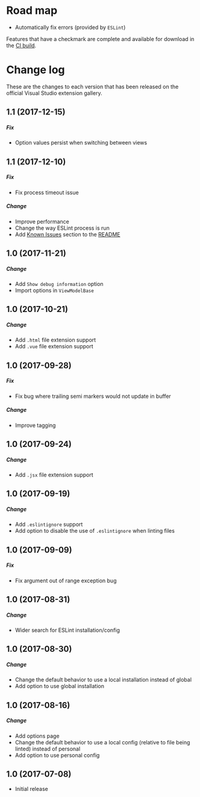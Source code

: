 # Road map

- Automatically fix errors (provided by `ESLint`)

Features that have a checkmark are complete and available for download in the
[CI build](http://vsixgallery.com/extension/832aee43-88e1-4e51-ac31-d412d356dfdf/).

# Change log

These are the changes to each version that has been released on the official Visual Studio extension gallery.

## 1.1 (2017-12-15)

##### Fix

- Option values persist when switching between views

## 1.1 (2017-12-10)

##### Fix

- Fix process timeout issue

##### Change

- Improve performance
- Change the way ESLint process is run
- Add [Known Issues](README.md#known-issues) section to the [README](README.md)

## 1.0 (2017-11-21)

##### Change

- Add `Show debug information` option
- Import options in `ViewModelBase`

## 1.0 (2017-10-21)

##### Change

- Add `.html` file extension support
- Add `.vue` file extension support

## 1.0 (2017-09-28)

##### Fix

- Fix bug where trailing semi markers would not update in buffer

##### Change

- Improve tagging

## 1.0 (2017-09-24)

##### Change

- Add `.jsx` file extension support

## 1.0 (2017-09-19)

##### Change

- Add `.eslintignore` support
- Add option to disable the use of `.eslintignore` when linting files

## 1.0 (2017-09-09)

##### Fix

- Fix argument out of range exception bug

## 1.0 (2017-08-31)

##### Change

- Wider search for ESLint installation/config

## 1.0 (2017-08-30)

##### Change

- Change the default behavior to use a local installation instead of global
- Add option to use global installation

## 1.0 (2017-08-16)

##### Change

- Add options page
- Change the default behavior to use a local config (relative to file being linted) instead of personal
- Add option to use personal config

## 1.0 (2017-07-08)

- Initial release